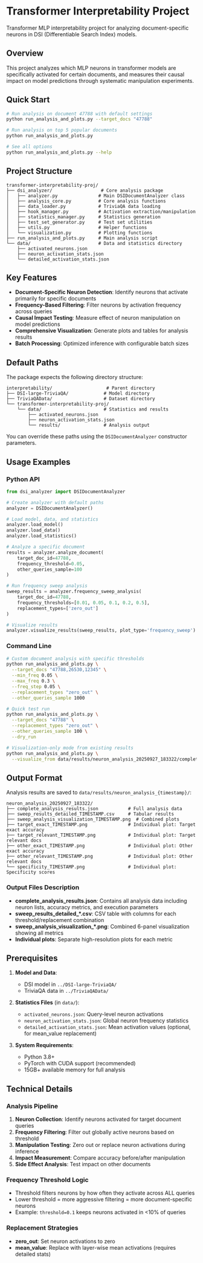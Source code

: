 # Transformer Interpretability Project

Transformer MLP interpretability project for analyzing document-specific neurons in DSI (Differentiable Search Index) models.

## Overview

This project analyzes which MLP neurons in transformer models are specifically activated for certain documents, and measures their causal impact on model predictions through systematic manipulation experiments.

## Quick Start

```bash
# Run analysis on document 47788 with default settings
python run_analysis_and_plots.py --target_docs "47788"

# Run analysis on top 5 popular documents
python run_analysis_and_plots.py

# See all options
python run_analysis_and_plots.py --help
```

## Project Structure

```
transformer-interpretability-proj/
├── dsi_analyzer/                  # Core analysis package
│   ├── analyzer.py               # Main DSIDocumentAnalyzer class
│   ├── analysis_core.py          # Core analysis functions
│   ├── data_loader.py            # TriviaQA data loading
│   ├── hook_manager.py           # Activation extraction/manipulation
│   ├── statistics_manager.py     # Statistics generation
│   ├── test_set_generator.py     # Test set utilities
│   ├── utils.py                  # Helper functions
│   └── visualization.py          # Plotting functions
├── run_analysis_and_plots.py     # Main analysis script
└── data/                         # Data and statistics directory
    ├── activated_neurons.json
    ├── neuron_activation_stats.json
    └── detailed_activation_stats.json
```

## Key Features

- **Document-Specific Neuron Detection**: Identify neurons that activate primarily for specific documents
- **Frequency-Based Filtering**: Filter neurons by activation frequency across queries
- **Causal Impact Testing**: Measure effect of neuron manipulation on model predictions
- **Comprehensive Visualization**: Generate plots and tables for analysis results
- **Batch Processing**: Optimized inference with configurable batch sizes

## Default Paths

The package expects the following directory structure:

```
interpretability/                    # Parent directory
├── DSI-large-TriviaQA/             # Model directory
├── TriviaQAData/                   # Dataset directory
└── transformer-interpretability-proj/
    └── data/                       # Statistics and results
        ├── activated_neurons.json
        ├── neuron_activation_stats.json
        └── results/                # Analysis output
```

You can override these paths using the `DSIDocumentAnalyzer` constructor parameters.

## Usage Examples

### Python API

```python
from dsi_analyzer import DSIDocumentAnalyzer

# Create analyzer with default paths
analyzer = DSIDocumentAnalyzer()

# Load model, data, and statistics
analyzer.load_model()
analyzer.load_data()
analyzer.load_statistics()

# Analyze a specific document
results = analyzer.analyze_document(
    target_doc_id=47788,
    frequency_threshold=0.05,
    other_queries_sample=100
)

# Run frequency sweep analysis
sweep_results = analyzer.frequency_sweep_analysis(
    target_doc_id=47788,
    frequency_thresholds=[0.01, 0.05, 0.1, 0.2, 0.5],
    replacement_types=['zero_out']
)

# Visualize results
analyzer.visualize_results(sweep_results, plot_type='frequency_sweep')
```

### Command Line

```bash
# Custom document analysis with specific thresholds
python run_analysis_and_plots.py \
  --target_docs "47788,26530,12345" \
  --min_freq 0.05 \
  --max_freq 0.3 \
  --freq_step 0.05 \
  --replacement_types "zero_out" \
  --other_queries_sample 1000

# Quick test run
python run_analysis_and_plots.py \
  --target_docs "47788" \
  --replacement_types "zero_out" \
  --other_queries_sample 100 \
  --dry_run

# Visualization-only mode from existing results
python run_analysis_and_plots.py \
  --visualize_from data/results/neuron_analysis_20250927_183322/complete_analysis_results.json
```

## Output Format

Analysis results are saved to `data/results/neuron_analysis_{timestamp}/`:

```
neuron_analysis_20250927_183322/
├── complete_analysis_results.json           # Full analysis data
├── sweep_results_detailed_TIMESTAMP.csv     # Tabular results
├── sweep_analysis_visualization_TIMESTAMP.png  # Combined plots
├── target_exact_TIMESTAMP.png               # Individual plot: Target exact accuracy
├── target_relevant_TIMESTAMP.png            # Individual plot: Target relevant docs
├── other_exact_TIMESTAMP.png                # Individual plot: Other exact accuracy
├── other_relevant_TIMESTAMP.png             # Individual plot: Other relevant docs
└── specificity_TIMESTAMP.png                # Individual plot: Specificity scores
```

### Output Files Description

- **complete_analysis_results.json**: Contains all analysis data including neuron lists, accuracy metrics, and execution parameters
- **sweep_results_detailed_*.csv**: CSV table with columns for each threshold/replacement combination
- **sweep_analysis_visualization_*.png**: Combined 6-panel visualization showing all metrics
- **Individual plots**: Separate high-resolution plots for each metric

## Prerequisites

1. **Model and Data**:
   - DSI model in `../DSI-large-TriviaQA/`
   - TriviaQA data in `../TriviaQAData/`

2. **Statistics Files** (in `data/`):
   - `activated_neurons.json`: Query-level neuron activations
   - `neuron_activation_stats.json`: Global neuron frequency statistics
   - `detailed_activation_stats.json`: Mean activation values (optional, for mean_value replacement)

3. **System Requirements**:
   - Python 3.8+
   - PyTorch with CUDA support (recommended)
   - 15GB+ available memory for full analysis

## Technical Details

### Analysis Pipeline

1. **Neuron Collection**: Identify neurons activated for target document queries
2. **Frequency Filtering**: Filter out globally active neurons based on threshold
3. **Manipulation Testing**: Zero out or replace neuron activations during inference
4. **Impact Measurement**: Compare accuracy before/after manipulation
5. **Side Effect Analysis**: Test impact on other documents

### Frequency Threshold Logic

- Threshold filters neurons by how often they activate across ALL queries
- Lower threshold = more aggressive filtering = more document-specific neurons
- Example: `threshold=0.1` keeps neurons activated in <10% of queries

### Replacement Strategies

- **zero_out**: Set neuron activations to zero
- **mean_value**: Replace with layer-wise mean activations (requires detailed stats)
